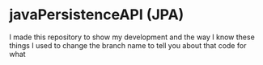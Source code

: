 # javaPersistenceAPI (JPA)
I made this repository to show my development and the way I know these things 
I used to change the branch name to tell you about that code for what 
